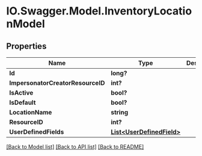# IO.Swagger.Model.InventoryLocationModel
## Properties

Name | Type | Description | Notes
------------ | ------------- | ------------- | -------------
**Id** | **long?** |  | [optional] 
**ImpersonatorCreatorResourceID** | **int?** |  | [optional] 
**IsActive** | **bool?** |  | [optional] 
**IsDefault** | **bool?** |  | [optional] 
**LocationName** | **string** |  | [optional] 
**ResourceID** | **int?** |  | [optional] 
**UserDefinedFields** | [**List&lt;UserDefinedField&gt;**](UserDefinedField.md) |  | [optional] 

[[Back to Model list]](../README.md#documentation-for-models) [[Back to API list]](../README.md#documentation-for-api-endpoints) [[Back to README]](../README.md)

